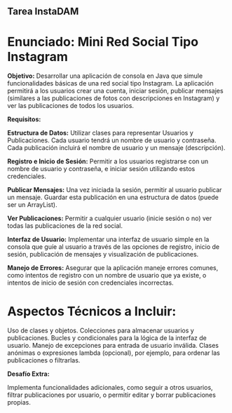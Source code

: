## Tarea InstaDAM

# Enunciado: Mini Red Social Tipo Instagram

**Objetivo:** Desarrollar una aplicación de consola en Java que simule funcionalidades básicas de una red social tipo Instagram. La aplicación permitirá a los usuarios crear una cuenta, iniciar sesión, publicar mensajes (similares a las publicaciones de fotos con descripciones en Instagram) y ver las publicaciones de todos los usuarios.

**Requisitos:**

**Estructura de Datos:** Utilizar clases para representar Usuarios y Publicaciones. Cada usuario tendrá un nombre de usuario y contraseña. Cada publicación incluirá el nombre de usuario y un mensaje (descripción).

**Registro e Inicio de Sesión:** Permitir a los usuarios registrarse con un nombre de usuario y contraseña, e iniciar sesión utilizando estos credenciales.

**Publicar Mensajes:** Una vez iniciada la sesión, permitir al usuario publicar un mensaje. Guardar esta publicación en una estructura de datos (puede ser un ArrayList).

**Ver Publicaciones:** Permitir a cualquier usuario (inicie sesión o no) ver todas las publicaciones de la red social.

**Interfaz de Usuario:** Implementar una interfaz de usuario simple en la consola que guíe al usuario a través de las opciones de registro, inicio de sesión, publicación de mensajes y visualización de publicaciones.

**Manejo de Errores:** Asegurar que la aplicación maneje errores comunes, como intentos de registro con un nombre de usuario que ya existe, o intentos de inicio de sesión con credenciales incorrectas.

# Aspectos Técnicos a Incluir:

Uso de clases y objetos.
Colecciones para almacenar usuarios y publicaciones.
Bucles y condicionales para la lógica de la interfaz de usuario.
Manejo de excepciones para entrada de usuario inválida.
Clases anónimas o expresiones lambda (opcional), por ejemplo, para ordenar las publicaciones o filtrarlas.

**Desafío Extra:**

Implementa funcionalidades adicionales, como seguir a otros usuarios, filtrar publicaciones por usuario, o permitir editar y borrar publicaciones propias.

